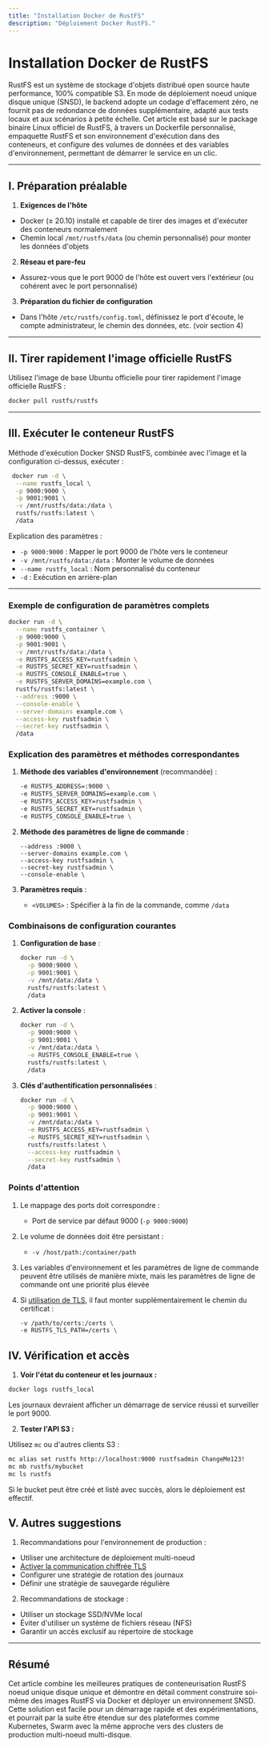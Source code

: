 ```yaml
---
title: "Installation Docker de RustFS"
description: "Déploiement Docker RustFS."
---
```


# Installation Docker de RustFS

RustFS est un système de stockage d'objets distribué open source haute performance, 100% compatible S3. En mode de déploiement noeud unique disque unique (SNSD), le backend adopte un codage d'effacement zéro, ne fournit pas de redondance de données supplémentaire, adapté aux tests locaux et aux scénarios à petite échelle.
Cet article est basé sur le package binaire Linux officiel de RustFS, à travers un Dockerfile personnalisé, empaquette RustFS et son environnement d'exécution dans des conteneurs, et configure des volumes de données et des variables d'environnement, permettant de démarrer le service en un clic.

---

## I. Préparation préalable

1. **Exigences de l'hôte**

 * Docker (≥ 20.10) installé et capable de tirer des images et d'exécuter des conteneurs normalement
 * Chemin local `/mnt/rustfs/data` (ou chemin personnalisé) pour monter les données d'objets
2. **Réseau et pare-feu**

 * Assurez-vous que le port 9000 de l'hôte est ouvert vers l'extérieur (ou cohérent avec le port personnalisé)
3. **Préparation du fichier de configuration**

 * Dans l'hôte `/etc/rustfs/config.toml`, définissez le port d'écoute, le compte administrateur, le chemin des données, etc. (voir section 4)

---

## II. Tirer rapidement l'image officielle RustFS

Utilisez l'image de base Ubuntu officielle pour tirer rapidement l'image officielle RustFS :


```bash
docker pull rustfs/rustfs

```


---

## III. Exécuter le conteneur RustFS

Méthode d'exécution Docker SNSD RustFS, combinée avec l'image et la configuration ci-dessus, exécuter :

```bash
 docker run -d \
  --name rustfs_local \
  -p 9000:9000 \
  -p 9001:9001 \
  -v /mnt/rustfs/data:/data \
  rustfs/rustfs:latest \
  /data
```

Explication des paramètres :

* `-p 9000:9000` : Mapper le port 9000 de l'hôte vers le conteneur
* `-v /mnt/rustfs/data:/data` : Monter le volume de données
* `--name rustfs_local` : Nom personnalisé du conteneur
* `-d` : Exécution en arrière-plan

---

### Exemple de configuration de paramètres complets

```bash
docker run -d \
  --name rustfs_container \
  -p 9000:9000 \
  -p 9001:9001 \
  -v /mnt/rustfs/data:/data \
  -e RUSTFS_ACCESS_KEY=rustfsadmin \
  -e RUSTFS_SECRET_KEY=rustfsadmin \
  -e RUSTFS_CONSOLE_ENABLE=true \
  -e RUSTFS_SERVER_DOMAINS=example.com \
  rustfs/rustfs:latest \
  --address :9000 \
  --console-enable \
  --server-domains example.com \
  --access-key rustfsadmin \
  --secret-key rustfsadmin \
  /data
```

### Explication des paramètres et méthodes correspondantes

1. **Méthode des variables d'environnement** (recommandée) :
   ```bash
   -e RUSTFS_ADDRESS=:9000 \
   -e RUSTFS_SERVER_DOMAINS=example.com \
   -e RUSTFS_ACCESS_KEY=rustfsadmin \
   -e RUSTFS_SECRET_KEY=rustfsadmin \
   -e RUSTFS_CONSOLE_ENABLE=true \
   ```

2. **Méthode des paramètres de ligne de commande** :
   ```
   --address :9000 \
   --server-domains example.com \
   --access-key rustfsadmin \
   --secret-key rustfsadmin \
   --console-enable \
   ```

3. **Paramètres requis** :
    - `<VOLUMES>` : Spécifier à la fin de la commande, comme `/data`

### Combinaisons de configuration courantes

1. **Configuration de base** :
   ```bash
   docker run -d \
     -p 9000:9000 \
     -p 9001:9001 \
     -v /mnt/data:/data \
     rustfs/rustfs:latest \
     /data
   ```

2. **Activer la console** :
   ```bash
   docker run -d \
     -p 9000:9000 \
     -p 9001:9001 \
     -v /mnt/data:/data \
     -e RUSTFS_CONSOLE_ENABLE=true \
     rustfs/rustfs:latest \
     /data
   ```

3. **Clés d'authentification personnalisées** :
   ```bash
   docker run -d \
     -p 9000:9000 \
     -p 9001:9001 \
     -v /mnt/data:/data \
     -e RUSTFS_ACCESS_KEY=rustfsadmin \
     -e RUSTFS_SECRET_KEY=rustfsadmin \
     rustfs/rustfs:latest \
     --access-key rustfsadmin \
     --secret-key rustfsadmin \
     /data
   ```

### Points d'attention

1. Le mappage des ports doit correspondre :
    - Port de service par défaut 9000 (`-p 9000:9000`)

2. Le volume de données doit être persistant :
    - `-v /host/path:/container/path`

3. Les variables d'environnement et les paramètres de ligne de commande peuvent être utilisés de manière mixte, mais les paramètres de ligne de commande ont une priorité plus élevée

4. Si [utilisation de TLS](../../integration/tls-configured.md), il faut monter supplémentairement le chemin du certificat :

   ```bash
   -v /path/to/certs:/certs \
   -e RUSTFS_TLS_PATH=/certs \
   ```

## IV. Vérification et accès

1. **Voir l'état du conteneur et les journaux :**

 ```bash
 docker logs rustfs_local
 ```

 Les journaux devraient afficher un démarrage de service réussi et surveiller le port 9000.

2. **Tester l'API S3 :**

 Utilisez `mc` ou d'autres clients S3 :

 ```bash
 mc alias set rustfs http://localhost:9000 rustfsadmin ChangeMe123!
 mc mb rustfs/mybucket
 mc ls rustfs
 ```

 Si le bucket peut être créé et listé avec succès, alors le déploiement est effectif.


## V. Autres suggestions

1. Recommandations pour l'environnement de production :
- Utiliser une architecture de déploiement multi-noeud
- [Activer la communication chiffrée TLS](../../integration/tls-configured.md)
- Configurer une stratégie de rotation des journaux
- Définir une stratégie de sauvegarde régulière

2. Recommandations de stockage :
- Utiliser un stockage SSD/NVMe local
- Éviter d'utiliser un système de fichiers réseau (NFS)
- Garantir un accès exclusif au répertoire de stockage

---

## Résumé

Cet article combine les meilleures pratiques de conteneurisation RustFS noeud unique disque unique et démontre en détail comment construire soi-même des images RustFS via Docker et déployer un environnement SNSD.
Cette solution est facile pour un démarrage rapide et des expérimentations, et pourrait par la suite être étendue sur des plateformes comme Kubernetes, Swarm avec la même approche vers des clusters de production multi-noeud multi-disque.

